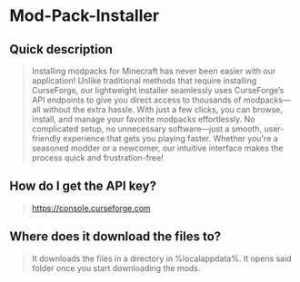 # Mod-Pack-Installer

## Quick description
> Installing modpacks for Minecraft has never been easier with our application! Unlike traditional methods that require installing CurseForge, our lightweight installer seamlessly uses CurseForge’s API endpoints to give you direct access to thousands of modpacks—all without the extra hassle. With just a few clicks, you can browse, install, and manage your favorite modpacks effortlessly. No complicated setup, no unnecessary software—just a smooth, user-friendly experience that gets you playing faster. Whether you're a seasoned modder or a newcomer, our intuitive interface makes the process quick and frustration-free!

## How do I get the API key?
> https://console.curseforge.com

## Where does it download the files to?
> It downloads the files in a directory in %localappdata%. It opens said folder once you start downloading the mods.
